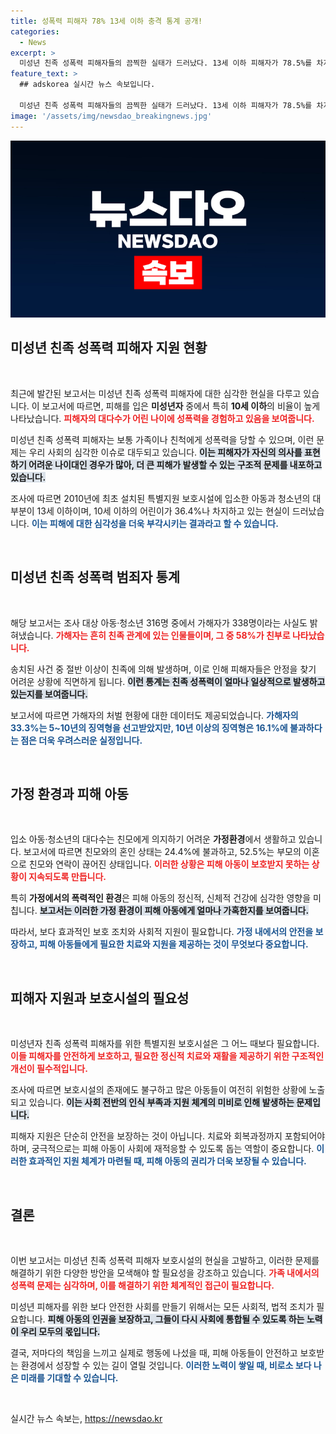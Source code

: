 ```yaml
---
title: 성폭력 피해자 78% 13세 이하 충격 통계 공개!
categories:
  - News
excerpt: >
  미성년 친족 성폭력 피해자들의 끔찍한 실태가 드러났다. 13세 이하 피해자가 78.5%를 차지하고, 가해자의 절반 이상이 친부라는 충격적인 보고서. 과연 우리 사회는 이들을 어떻게 보호하고 있는가?
feature_text: >
  ## adskorea 실시간 뉴스 속보입니다.

  미성년 친족 성폭력 피해자들의 끔찍한 실태가 드러났다. 13세 이하 피해자가 78.5%를 차지하고, 가해자의 절반 이상이 친부라는 충격적인 보고서. 과연 우리 사회는 이들을 어떻게 보호하고 있는가?
image: '/assets/img/newsdao_breakingnews.jpg'
---
```


<p><img src="/assets/img/newsdao_breakingnews.jpg" alt="adskorea 속보" /></p>

<h2 data-ke-size="size26">미성년 친족 성폭력 피해자 지원 현황</h2>

<p data-ke-size="size16">&nbsp;</p>

<p>최근에 발간된 보고서는 미성년 친족 성폭력 피해자에 대한 심각한 현실을 다루고 있습니다. 이 보고서에 따르면, 피해를 입은 <strong>미성년자</strong> 중에서 특히 <strong>10세 이하</strong>의 비율이 높게 나타났습니다. <b><span style="color: #ee2323;">피해자의 대다수가 어린 나이에 성폭력을 경험하고 있음을 보여줍니다.</span></b> </p>

<p>미성년 친족 성폭력 피해자는 보통 가족이나 친척에게 성폭력을 당할 수 있으며, 이런 문제는 우리 사회의 심각한 이슈로 대두되고 있습니다. <b><span style="background-color: #21538527;">이는 피해자가 자신의 의사를 표현하기 어려운 나이대인 경우가 많아, 더 큰 피해가 발생할 수 있는 구조적 문제를 내포하고 있습니다.</span></b> </p>

<p>조사에 따르면 2010년에 최초 설치된 특별지원 보호시설에 입소한 아동과 청소년의 대부분이 13세 이하이며, 10세 이하의 어린이가 36.4%나 차지하고 있는 현실이 드러났습니다. <b><span style="color: #1a5490;">이는 피해에 대한 심각성을 더욱 부각시키는 결과라고 할 수 있습니다.</span></b> </p>

<p data-ke-size="size16">&nbsp;</p>

<h2 data-ke-size="size26">미성년 친족 성폭력 범죄자 통계</h2>

<p data-ke-size="size16">&nbsp;</p>

<p>해당 보고서는 조사 대상 아동·청소년 316명 중에서 가해자가 338명이라는 사실도 밝혀냈습니다. <b><span style="color: #ee2323;">가해자는 흔히 친족 관계에 있는 인물들이며, 그 중 58%가 친부로 나타났습니다.</span></b> </p>

<p>송치된 사건 중 절반 이상이 친족에 의해 발생하며, 이로 인해 피해자들은 안정을 찾기 어려운 상황에 직면하게 됩니다. <b><span style="background-color: #21538527;">이런 통계는 친족 성폭력이 얼마나 일상적으로 발생하고 있는지를 보여줍니다.</span></b> </p>

<p>보고서에 따르면 가해자의 처벌 현황에 대한 데이터도 제공되었습니다. <b><span style="color: #1a5490;">가해자의 33.3%는 5~10년의 징역형을 선고받았지만, 10년 이상의 징역형은 16.1%에 불과하다는 점은 더욱 우려스러운 실정입니다.</span></b> </p>

<p data-ke-size="size16">&nbsp;</p>

<h2 data-ke-size="size26">가정 환경과 피해 아동</h2>

<p data-ke-size="size16">&nbsp;</p>

<p>입소 아동·청소년의 대다수는 친모에게 의지하기 어려운 <strong>가정환경</strong>에서 생활하고 있습니다. 보고서에 따르면 친모와의 혼인 상태는 24.4%에 불과하고, 52.5%는 부모의 이혼으로 친모와 연락이 끊어진 상태입니다. <b><span style="color: #ee2323;">이러한 상황은 피해 아동이 보호받지 못하는 상황이 지속되도록 만듭니다.</span></b> </p>

<p>특히 <strong>가정에서의 폭력적인 환경</strong>은 피해 아동의 정신적, 신체적 건강에 심각한 영향을 미칩니다. <b><span style="background-color: #21538527;">보고서는 이러한 가정 환경이 피해 아동에게 얼마나 가혹한지를 보여줍니다.</span></b> </p>

<p>따라서, 보다 효과적인 보호 조치와 사회적 지원이 필요합니다. <b><span style="color: #1a5490;">가정 내에서의 안전을 보장하고, 피해 아동들에게 필요한 치료와 지원을 제공하는 것이 무엇보다 중요합니다.</span></b> </p>

<p data-ke-size="size16">&nbsp;</p>

<h2 data-ke-size="size26">피해자 지원과 보호시설의 필요성</h2>

<p data-ke-size="size16">&nbsp;</p>

<p>미성년자 친족 성폭력 피해자를 위한 특별지원 보호시설은 그 어느 때보다 필요합니다. <b><span style="color: #ee2323;">이들 피해자를 안전하게 보호하고, 필요한 정신적 치료와 재활을 제공하기 위한 구조적인 개선이 필수적입니다.</span></b> </p>

<p>조사에 따르면 보호시설의 존재에도 불구하고 많은 아동들이 여전히 위험한 상황에 노출되고 있습니다. <b><span style="background-color: #21538527;">이는 사회 전반의 인식 부족과 지원 체계의 미비로 인해 발생하는 문제입니다.</span></b> </p>

<p>피해자 지원은 단순히 안전을 보장하는 것이 아닙니다. 치료와 회복과정까지 포함되어야 하며, 궁극적으로는 피해 아동이 사회에 재적응할 수 있도록 돕는 역할이 중요합니다. <b><span style="color: #1a5490;">이러한 효과적인 지원 체계가 마련될 때, 피해 아동의 권리가 더욱 보장될 수 있습니다.</span></b></p>

<p data-ke-size="size16">&nbsp;</p>

<h2 data-ke-size="size26">결론</h2>

<p data-ke-size="size16">&nbsp;</p>

<p>이번 보고서는 미성년 친족 성폭력 피해자 보호시설의 현실을 고발하고, 이러한 문제를 해결하기 위한 다양한 방안을 모색해야 할 필요성을 강조하고 있습니다. <b><span style="color: #ee2323;">가족 내에서의 성폭력 문제는 심각하며, 이를 해결하기 위한 체계적인 접근이 필요합니다.</span></b> </p>

<p>미성년 피해자를 위한 보다 안전한 사회를 만들기 위해서는 모든 사회적, 법적 조치가 필요합니다. <b><span style="background-color: #21538527;">피해 아동의 인권을 보장하고, 그들이 다시 사회에 통합될 수 있도록 하는 노력이 우리 모두의 몫입니다.</span></b> </p>

<p>결국, 저마다의 책임을 느끼고 실제로 행동에 나섰을 때, 피해 아동들이 안전하고 보호받는 환경에서 성장할 수 있는 길이 열릴 것입니다. <b><span style="color: #1a5490;">이러한 노력이 쌓일 때, 비로소 보다 나은 미래를 기대할 수 있습니다.</span></b> </p>

<p data-ke-size="size16">&nbsp;</p>
실시간 뉴스 속보는, <a href="https://newsdao.kr" rel="dofollow">https://newsdao.kr</a>


